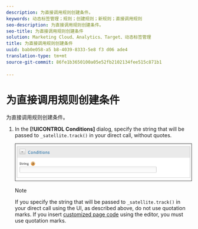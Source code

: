 ```yaml
---
description: 为直接调用规则创建条件。
keywords: 动态标签管理；规则；创建规则；新规则；直接调用规则
seo-description: 为直接调用规则创建条件。
seo-title: 为直接调用规则创建条件
solution: Marketing Cloud、Analytics、Target、动态标签管理
title: 为直接调用规则创建条件
uuid: bab0e058-a5 b8-4039-8333-5e8 f3 d06 ade4
translation-type: tm+mt
source-git-commit: 86fe1b3650100a05e52fb2102134fee515c871b1

---
```



# 为直接调用规则创建条件

为直接调用规则创建条件。

1. In the **[!UICONTROL Conditions]** dialog, specify the string that will be passed to `_satellite.track()` in your direct call, without quotes.

   ![](assets/conditions-direct-call.png)

   >[!NOTE]
   >
   >If you specify the string that will be passed to `_satellite.track()` in your direct call using the UI, as described above, do not use quotation marks. If you insert [customized page code](../../../implement/c-implement-with-dtm/c-aa-tool/customize-page-code.md#concept_7D6390823DFE4D29AF9505CCE1A79C3B) using the editor, you must use quotation marks.

